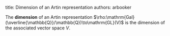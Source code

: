 title: Dimension of an Artin representation
authors:
    arbooker

The **dimension** of an <a knowl="lmfdb/artin">Artin representation</a>
$\rho:\mathrm{Gal}(\overline{\mathbb{Q}}/\mathbb{Q})\to\mathrm{GL}(V)$ is the dimension
of the associated vector space $V$.
